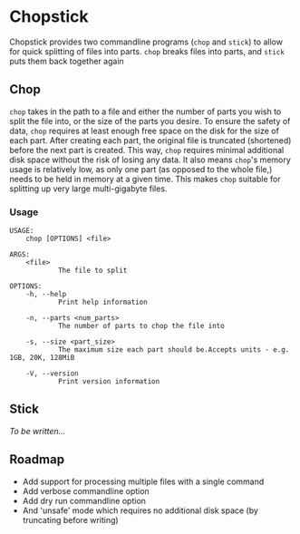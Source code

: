 # Chopstick

Chopstick provides two commandline programs (`chop` and `stick`) to allow for quick splitting of files into parts.
`chop` breaks files into parts, and `stick` puts them back together again

## Chop

`chop` takes in the path to a file and either the number of parts you wish to split the file into, or the size of the parts you desire.
To ensure the safety of data, `chop` requires at least enough free space on the disk for the size of each part.
After creating each part, the original file is truncated (shortened) before the next part is created.
This way, `chop` requires minimal additional disk space without the risk of losing any data.
It also means `chop`'s memory usage is relatively low, as only one part (as opposed to the whole file,) needs to be held in memory at a given time.
This makes `chop` suitable for splitting up very large multi-gigabyte files.

### Usage

```
USAGE:
    chop [OPTIONS] <file>

ARGS:
    <file>
            The file to split

OPTIONS:
    -h, --help
            Print help information

    -n, --parts <num_parts>
            The number of parts to chop the file into

    -s, --size <part_size>
            The maximum size each part should be.Accepts units - e.g. 1GB, 20K, 128MiB

    -V, --version
            Print version information
```

## Stick

*To be written...*

## Roadmap

* Add support for processing multiple files with a single command
* Add verbose commandline option
* Add dry run commandline option
* And 'unsafe' mode which requires no additional disk space (by truncating before writing)
